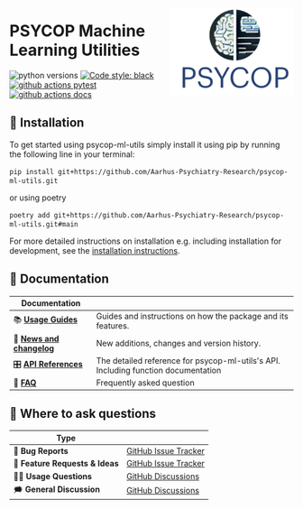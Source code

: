 <a href="https://github.com/Aarhus-Psychiatry-Research/psycop-ml-utils"><img src="https://github.com/Aarhus-Psychiatry-Research/psycop-ml-utils/blob/main/docs/_static/icon_with_title.png?raw=true" width="220" align="right" /></a>
# PSYCOP Machine Learning Utilities

![python versions](https://img.shields.io/badge/Python-%3E=3.8-blue)
[![Code style: black](https://img.shields.io/badge/Code%20Style-Black-black)](https://black.readthedocs.io/en/stable/the_black_code_style/current_style.html)
[![github actions pytest](https://github.com/Aarhus-Psychiatry-Research/psycop-ml-utils/actions/workflows/pytest.yml/badge.svg)](https://github.com/Aarhus-Psychiatry-Research/psycop-ml-utils/actions)
[![github actions docs](https://github.com/Aarhus-Psychiatry-Research/psycop-ml-utils/actions/workflows/documentation.yml/badge.svg)](https://Aarhus-Psychiatry-Research.github.io/psycop-ml-utils/)

## 🔧 Installation
To get started using psycop-ml-utils simply install it using pip by running the following line in your terminal:

```
pip install git+https://github.com/Aarhus-Psychiatry-Research/psycop-ml-utils.git
```

or using poetry

```
poetry add git+https://github.com/Aarhus-Psychiatry-Research/psycop-ml-utils.git#main
```

For more detailed instructions on installation e.g. including installation for development, see the [installation instructions](https://Aarhus-Psychiatry-Research.github.io/psycop-ml-utils/installation).


## 📖 Documentation

| Documentation              |                                                                                    |
| -------------------------- | ---------------------------------------------------------------------------------- |
| 📚 **[Usage Guides]**       | Guides and instructions on how the package and its features.                       |
| 📰 **[News and changelog]** | New additions, changes and version history.                                        |
| 🎛 **[API References]**     | The detailed reference for psycop-ml-utils's API. Including function documentation |
| 🙋 **[FAQ]**                | Frequently asked question                                                          |

[usage guides]: https://Aarhus-Psychiatry-Research.github.io/psycop-ml-utils/introduction.html
[api references]: https://Aarhus-Psychiatry-Research.github.io/psycop-ml-utils/
[Augmenters]: https://Aarhus-Psychiatry-Research.github.io/psycop-ml-utils/augmenters.html
[Demo]: https://share.streamlit.io/Aarhus-Psychiatry-Research/psycop-ml-utils/dev/streamlit.py
[News and changelog]: https://Aarhus-Psychiatry-Research.github.io/psycop-ml-utils/news.html
[FAQ]: https://Aarhus-Psychiatry-Research.github.io/psycop-ml-utils/faq.html

## 💬 Where to ask questions

| Type                           |                        |
| ------------------------------ | ---------------------- |
| 🚨 **Bug Reports**              | [GitHub Issue Tracker] |
| 🎁 **Feature Requests & Ideas** | [GitHub Issue Tracker] |
| 👩‍💻 **Usage Questions**          | [GitHub Discussions]   |
| 🗯 **General Discussion**       | [GitHub Discussions]   |

[github issue tracker]: https://github.com/Aarhus-Psychiatry-Research/psycop-ml-utils/issues
[github discussions]: https://github.com/Aarhus-Psychiatry-Research/psycop-ml-utils/discussions


